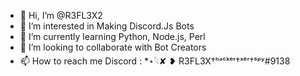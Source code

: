 - 👋 Hi, I’m @R3FL3X2
- 👀 I’m interested in Making Discord.Js Bots
- 🌱 I’m currently learning Python, Node.js, Perl
- 💞️ I’m looking to collaborate with Bot Creators
- 📫 How to reach me Discord  :  *⋆𓆩✘ ❥ R3FL3X†ʰᵃᶜᵏᵉʳ†ˣᵉʳ†ˢᵖʸ#9138

<!---
R3FL3X2/R3FL3X2 is a ✨ special ✨ repository because its `README.md` (this file) appears on your GitHub profile.
You can click the Preview link to take a look at your changes.
--->
